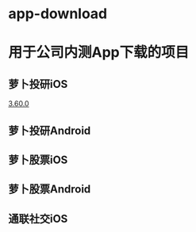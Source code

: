 # app-download
用于公司内测App下载的项目
======================
萝卜投研iOS
---------------------

[3.60.0](https://itms-services://?action=download-manifest&url=https://robo-storage.datayes.com/apps/irr/package/ira3.60.0.328.plist)

萝卜投研Android
---------------------
萝卜股票iOS
---------------------
萝卜股票Android
---------------------
通联社交iOS
---------------------
